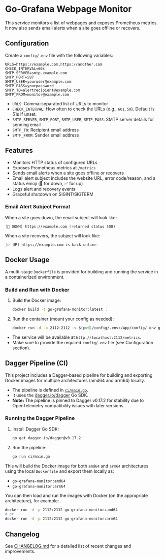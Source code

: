 # Go-Grafana Webpage Monitor

This service monitors a list of webpages and exposes Prometheus metrics. It now also sends email alerts when a site goes offline or recovers.

## Configuration

Create a `config/.env` file with the following variables:

```
URLS=https://example.com,https://another.com
CHECK_INTERVAL=60s
SMTP_SERVER=smtp.example.com
SMTP_PORT=587
SMTP_USER=youruser@example.com
SMTP_PASS=yourpassword
SMTP_TO=alertrecipient@example.com
SMTP_FROM=monitor@example.com
```

- `URLS`: Comma-separated list of URLs to monitor
- `CHECK_INTERVAL`: How often to check the URLs (e.g., `60s`, `5m`). Default is 51s if unset.
- `SMTP_SERVER`, `SMTP_PORT`, `SMTP_USER`, `SMTP_PASS`: SMTP server details for sending email
- `SMTP_TO`: Recipient email address
- `SMTP_FROM`: Sender email address

## Features

- Monitors HTTP status of configured URLs
- Exposes Prometheus metrics at `/metrics`
- Sends email alerts when a site goes offline or recovers
- Email alert subject includes the website URL, error code/reason, and a status emoji (🚨 for down, ✅ for up)
- Logs alert and recovery events
- Graceful shutdown on SIGINT/SIGTERM

### Email Alert Subject Format

When a site goes down, the email subject will look like:

```
[🚨 DOWN] https://example.com (returned status 500)
```

When a site recovers, the subject will look like:

```
[✅ UP] https://example.com is back online
```

## Docker Usage

A multi-stage `Dockerfile` is provided for building and running the service in a containerized environment.

### Build and Run with Docker

1. Build the Docker image:
   ```sh
   docker build -t go-grafana-monitor:latest .
   ```
2. Run the container (mount your config as needed):
   ```sh
   docker run -d -p 2112:2112 -v $(pwd)/config/.env:/app/config/.env go-grafana-monitor:latest
   ```

- The service will be available at `http://localhost:2112/metrics`.
- Make sure to provide the required `config/.env` file (see Configuration section).

## Dagger Pipeline (CI)

This project includes a Dagger-based pipeline for building and exporting Docker images for multiple architectures (amd64 and arm64) locally.

- The pipeline is defined in [`ci/main.go`](ci/main.go).
- It uses the [dagger.io/dagger](https://dagger.io/) Go SDK.
- **Note:** The pipeline is pinned to Dagger v0.17.2 for stability due to OpenTelemetry compatibility issues with later versions.

### Running the Dagger Pipeline

1. Install Dagger Go SDK:
   ```sh
   go get dagger.io/dagger@v0.17.2
   ```
2. Run the pipeline:
   ```sh
   go run ci/main.go
   ```

This will build the Docker image for both `amd64` and `arm64` architectures using the local `Dockerfile` and export them locally as:
- `go-grafana-monitor:amd64`
- `go-grafana-monitor:arm64`

You can then load and run the images with Docker (on the appropriate architecture), for example:
```sh
docker run -d -p 2112:2112 go-grafana-monitor:amd64
# or
docker run -d -p 2112:2112 go-grafana-monitor:arm64
```

## Changelog

See [CHANGELOG.md](CHANGELOG.md) for a detailed list of recent changes and improvements.
